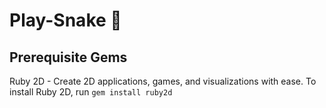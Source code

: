 # Play-Snake 🐍
## Prerequisite Gems
 Ruby 2D - Create 2D applications, games, and visualizations with ease. 
 To install Ruby 2D, run
 `gem install ruby2d`
